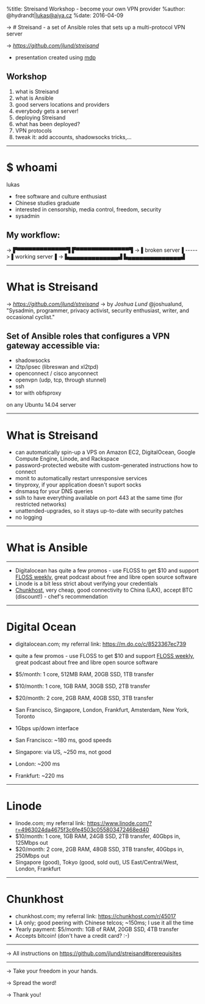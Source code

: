 %title: Streisand Workshop - become your own VPN provider
%author: @hydrandt|lukas@aiya.cz
%date: 2016-04-09

-> # Streisand - a set of Ansible roles that sets up a multi-protocol VPN server

-> *https://github.com/jlund/streisand*

* presentation created using [mdp](https://github.com/visit1985/mdp)


## Workshop 
1. what is Streisand
2. what is Ansible
3. good servers locations and providers
5. everybody gets a server!
6. deploying Streisand
7. what has been deployed?
8. VPN protocols
9. tweak it: add accounts, shadowsocks tricks,...

---

# $ whoami
lukas

* free software and culture enthusiast
* Chinese studies graduate
* interested in censorship, media control, freedom, security
* sysadmin


## My workflow:

-> ▛▀▀▀▀▀▀▀▀▀▀▀▀▀▜          ▛▀▀▀▀▀▀▀▀▀▀▀▀▀▀▜
-> ▌broken server▐  ----->  ▌working server▐
-> ▙▄▄▄▄▄▄▄▄▄▄▄▄▄▟          ▙▄▄▄▄▄▄▄▄▄▄▄▄▄▄▟


---

# What is Streisand

-> *https://github.com/jlund/streisand*
-> by *Joshua Lund* @joshualund, "Sysadmin, programmer, privacy activist, security enthusiast, writer, and occasional cyclist."

## Set of Ansible roles that configures a VPN gateway accessible via:

* shadowsocks
* l2tp/ipsec (libreswan and xl2tpd)
* openconnect / cisco anyconnect
* openvpn (udp, tcp, through stunnel)
* ssh
* tor with obfsproxy

on any Ubuntu 14.04 server

---

# What is Streisand

* can automatically spin-up a VPS on Amazon EC2, DigitalOcean, Google Compute Engine, Linode, and Rackspace
* password-protected website with custom-generated instructions how to connect
* monit to automatically restart unresponsive services
* tinyproxy, if your application doesn't suport socks
* dnsmasq for your DNS queries
* sslh to have everything available on port 443 at the same time (for restricted networks)
* unattended-upgrades, so it stays up-to-date with security patches
* no logging

---

# What is Ansible


---

* Digitalocean has quite a few promos - use FLOSS to get $10 and support [FLOSS weekly](https://twit.tv/shows/floss-weekly), great podcast about free and libre open source software
* Linode is a bit less strict about verifying your credentials
* [Chunkhost](https://chunkhost.com/), very cheap, good connectivity to China (LAX), accept BTC (discount!) - chef's recommendation

---

# Digital Ocean

* digitalocean.com; my referral link: https://m.do.co/c/8523367ec739
* quite a few promos - use FLOSS to get $10 and support [FLOSS weekly](https://twit.tv/shows/floss-weekly), great podcast about free and libre open source software

*  $5/month: 1 core, 512MB RAM, 20GB SSD, 1TB transfer
* $10/month: 1 core,   1GB RAM, 30GB SSD, 2TB transfer
* $20/month: 2 core,   2GB RAM, 40GB SSD, 3TB transfer
* San Francisco, Singapore, London, Frankfurt, Amsterdam, New York, Toronto
* 1Gbps up/down interface 

* San Francisco: ~180 ms, good speeds
* Singapore: via US, ~250 ms, not good
* London: ~200 ms
* Frankfurt: ~220 ms

---

# Linode

* linode.com; my referral link: https://www.linode.com/?r=4963024da4675f3c6fe4503c055803472468ed40
* $10/month: 1 core, 1GB RAM, 24GB SSD, 2TB transfer, 40Gbps in, 125Mbps out
* $20/month: 2 core, 2GB RAM, 48GB SSD, 3TB transfer, 40Gbps in, 250Mbps out
* Singapore (good), Tokyo (good, sold out), US East/Central/West, London, Frankfurt

---

# Chunkhost

* chunkhost.com; my referral link: https://chunkhost.com/r/45017
* LA only; good peering with Chinese telcos; ~150ms; I use it all the time
* Yearly payment: $5/month: 1GB of RAM, 20GB SSD, 4TB transfer
* Accepts bitcoin! (don't have a credit card? :-)

---

-> All instructions on https://github.com/jlund/streisand#prerequisites

---

-> Take your freedom in your hands.

-> Spread the word!

-> Thank you!

